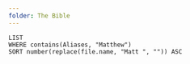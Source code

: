 ```yaml
---
folder: The Bible
---
```


```dataview
LIST 
WHERE contains(Aliases, "Matthew")
SORT number(replace(file.name, "Matt ", "")) ASC
```
 
